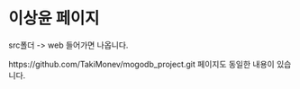 <h1>이상윤 페이지</h1>
<p>src폴더 -> web 들어가면 나옵니다.</p>
<p>https://github.com/TakiMonev/mogodb_project.git 페이지도 동일한 내용이 있습니다.</p>
